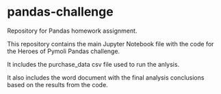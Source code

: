 # pandas-challenge
Repository for Pandas homework assignment.

This repository contains the main Jupyter Notebook file with the code for the Heroes of Pymoli Pandas challenge.

It includes the purchase_data csv file used to run the anlysis.

It also includes the word document with the final analysis conclusions based on the results from the code.